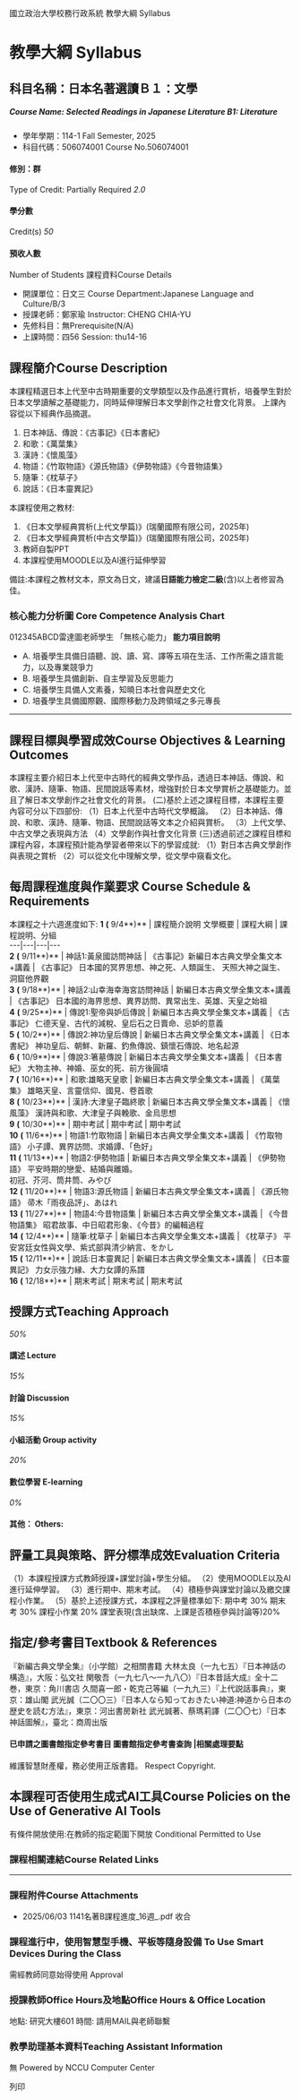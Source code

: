 國立政治大學校務行政系統 教學大綱 Syllabus
# 教學大綱 Syllabus
##  科目名稱：日本名著選讀Ｂ１：文學
#####  Course Name: Selected Readings in Japanese Literature B1: Literature
  * 學年學期：114-1 Fall Semester, 2025 
  * 科目代碼：506074001 Course No.506074001


#### 修別：群
Type of Credit: Partially Required 
_2.0_
#### 學分數
Credit(s)
_50_
#### 預收人數
Number of Students
課程資料Course Details
  * 開課單位：日文三 Course Department:Japanese Language and Culture/B/3 
  * 授課老師：鄭家瑜 Instructor: CHENG CHIA-YU 
  * 先修科目：無Prerequisite(N/A)
  * 上課時間：四56 Session: thu14-16


##  課程簡介Course Description
本課程精選日本上代至中古時期重要的文學類型以及作品進行賞析，培養學生對於日本文學讀解之基礎能力，同時延伸理解日本文學創作之社會文化背景。
上課內容從以下經典作品摘選。
  1. 日本神話、傳說：《古事記》《日本書紀》
  2. 和歌：《萬葉集》
  3. 漢詩：《懷風藻》
  4. 物語：《竹取物語》《源氏物語》《伊勢物語》《今昔物語集》
  5. 隨筆：《枕草子》
  6. 說話：《日本靈異記》


本課程使用之教材:
  1. 《日本文學經典賞析(上代文學篇)》(瑞蘭國際有限公司，2025年)
  2. 《日本文學經典賞析(中古文學篇)》(瑞蘭國際有限公司，2025年)
  3. 教師自製PPT
  4. 本課程使用MOODLE以及AI進行延伸學習


備註:本課程之教材文本，原文為日文，建議**日語能力檢定二級**(含)以上者修習為佳。
###  核心能力分析圖 Core Competence Analysis Chart
012345ABCD雷達圖老師學生
「無核心能力」 
**能力項目說明**
  * A. 培養學生具備日語聽、說、讀、寫、譯等五項在生活、工作所需之語言能力，以及專業競爭力
  * B. 培養學生具備創新、自主學習及反思能力
  * C. 培養學生具備人文素養，知曉日本社會與歷史文化
  * D. 培養學生具備國際觀、國際移動力及跨領域之多元專長


* * *
##  課程目標與學習成效Course Objectives & Learning Outcomes 
本課程主要介紹日本上代至中古時代的經典文學作品，透過日本神話、傳說、和歌、漢詩、隨筆、物語、民間說話等素材，增強對於日本文學賞析之基礎能力。並且了解日本文學創作之社會文化的背景。
(二)基於上述之課程目標，本課程主要內容可分以下四部份:
（1）日本上代至中古時代文學概論。
（2）日本神話、傳說、和歌、漢詩、隨筆、物語、民間說話等文本之介紹與賞析。
（3）上代文學、中古文學之表現與方法
（4）文學創作與社會文化背景
(三)透過前述之課程目標和課程內容，本課程預計能為學習者帶來以下的學習成就:
（1）對日本古典文學創作與表現之賞析
（2）可以從文化中理解文學，從文學中窺看文化。
##  每周課程進度與作業要求 Course Schedule & Requirements
本課程之十六週進度如下:
**1** **(** 9/4**)** |  課程簡介說明 文學概要 |  課程大綱 |  課程說明、分組  
---|---|---|---  
**2** **(** 9/11**)** |  神話1:黃泉國訪問神話 |  《古事記》新編日本古典文學全集文本+講義 |  《古事記》 日本國的冥界思想、神之死、人類誕生、 天照大神之誕生、洞窟他界觀  
**3** **(** 9/18**)** |  神話2:山幸海幸海宮訪問神話 |  新編日本古典文學全集文本+講義 |  《古事記》 日本國的海界思想、異界訪問、異常出生、英雄、天皇之始祖  
**4** **(** 9/25**)** |  傳說1:聖帝與妒后傳說 |  新編日本古典文學全集文本+講義 |  《古事記》 仁德天皇、古代的減稅、皇后石之日賣命、忌妒的意義  
**5** **(** 10/2**)** |  傳說2:神功皇后傳說 |  新編日本古典文學全集文本+講義 |  《日本書紀》 神功皇后、朝鮮、新羅、釣魚傳說、鎮懷石傳說、地名起源  
**6** **(** 10/9**)** |  傳說3:箸墓傳說 |  新編日本古典文學全集文本+講義 |  《日本書紀》 大物主神、神婚、巫女的死、前方後圓墳  
**7** **(** 10/16**)** |  和歌:雄略天皇歌 |  新編日本古典文學全集文本+講義 |  《萬葉集》 雄略天皇、言靈信仰、國見、卷首歌  
**8** **(** 10/23**)** |  漢詩:大津皇子臨終歌 |  新編日本古典文學全集文本+講義 |  《懷風藻》 漢詩與和歌、大津皇子與輓歌、金烏思想  
**9** **(** 10/30**)** |  期中考試 |  期中考試 |  期中考試  
**10** **(** 11/6**)** |  物語1:竹取物語 |  新編日本古典文學全集文本+講義 |  《竹取物語》 小子譚、異界訪問、求婚譚、「色好」  
**11** **(** 11/13**)** |  物語2:伊勢物語 |  新編日本古典文學全集文本+講義 |  《伊勢物語》 平安時期的戀愛、結婚與離婚。  
初冠、芥河、筒井筒、みやび  
**12** **(** 11/20**)** |  物語3:源氏物語 |  新編日本古典文學全集文本+講義 |  《源氏物語》 帚木「雨夜品評」、あはれ  
**13** **(** 11/27**)** |  物語4:今昔物語集 |  新編日本古典文學全集文本+講義 |  《今昔物語集》 昭君故事、中日昭君形象、《今昔》的編輯過程  
**14** **(** 12/4**)** |  隨筆:枕草子 |  新編日本古典文學全集文本+講義 |  《枕草子》 平安宮廷女性與文學、紫式部與清少納言、をかし  
**15** **(** 12/11**)** |  說話:日本靈異記 |  新編日本古典文學全集文本+講義 |  《日本靈異記》 力女示強力縁、大力女譚的系譜  
**16** **(** 12/18**)** |  期末考試 |  期末考試 |  期末考試  
##  授課方式Teaching Approach
_50%_
####  講述 Lecture
_15%_
####  討論 Discussion
_15%_
####  小組活動 Group activity
_20%_
####  數位學習 E-learning
_0%_
####  其他： Others:
##  評量工具與策略、評分標準成效Evaluation Criteria
（1）本課程授課方式教師授課+課堂討論+學生分組。
（2）使用MOODLE以及AI進行延伸學習。
（3）進行期中、期末考試。
（4）積極參與課堂討論以及繳交課程小作業。
（5）基於上述授課方式，本課程之評量標準如下:
期中考 30% 
期末考 30% 
課程小作業 20%
課堂表現(含出缺席、上課是否積極參與討論等)20%
##  指定/參考書目Textbook & References
『新編古典文學全集』（小学館）之相關書籍
大林太良（一九七五）『日本神話の構造』，大阪：弘文社
関敬吾（一九七八～一九八〇）『日本昔話大成』全十二巻，東京：角川書店
久間喜一郎・乾克己等編（一九九三）『上代説話事典』，東京：雄山閣
武光誠（二〇〇三）『日本人なら知っておきたい神道:神道から日本の歴史を読む方法』，東京：河出書房新社
武光誠著、蔡瑪莉譯（二〇〇七）『日本神話圖解』，臺北：商周出版
####  已申請之圖書館指定參考書目  圖書館指定參考書查詢 |相關處理要點
維護智慧財產權，務必使用正版書籍。 Respect Copyright.
##  本課程可否使用生成式AI工具Course Policies on the Use of Generative AI Tools
有條件開放使用:在教師的指定範圍下開放 Conditional Permitted to Use 
###  課程相關連結Course Related Links
* * *
###  課程附件Course Attachments
  * 2025/06/03 1141名著B課程進度_16週_.pdf  收合 


###  課程進行中，使用智慧型手機、平板等隨身設備 To Use Smart Devices During the Class
需經教師同意始得使用  Approval
###  授課教師Office Hours及地點Office Hours & Office Location
地點: 研究大樓601
時間: 請用MAIL與老師聯繫
###  教學助理基本資料Teaching Assistant Information
無
Powered by NCCU Computer Center
  
列印
